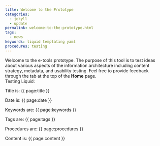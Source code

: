 ```yaml
---
title: Welcome to the Prototype
categories:
  - jekyll
  - update
permalink: welcome-to-the-prototype.html
tags:
  - news
keywords: liquid templating yaml   
procedures: testing  
---
```



Welcome to the e-tools prototype. The purpose of this tool is to test ideas about various aspects of the information architecture including content strategy, metadata, and usability testing. Feel free to provide feedback through the tab at the top of the **Home** page.     
Testing Liquid:  

Title is: {{ page:title }}

Date is: {{ page:date }}  

Keywords are: {{ page:keywords }}  

Tags are: {{ page:tags }}  

Procedures are: {{ page:procedures }}

Content is: {{ page:content }}

<!---{% include links.html %}-->
